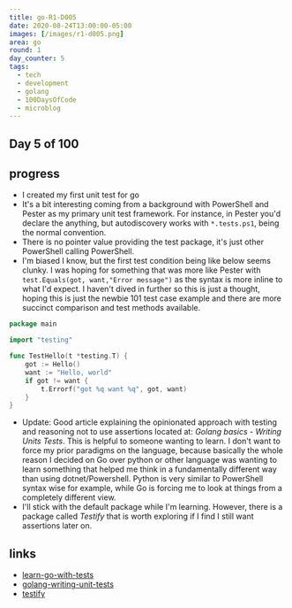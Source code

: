 ```yaml
---
title: go-R1-D005
date: 2020-08-24T13:00:00-05:00
images: [/images/r1-d005.png]
area: go
round: 1
day_counter: 5
tags:
  - tech
  - development
  - golang
  - 100DaysOfCode
  - microblog
---
```

## Day 5 of 100

## progress

- I created my first unit test for go
- It's a bit interesting coming from a background with PowerShell and Pester as my primary unit test framework. For instance, in Pester you'd declare the anything, but autodiscovery works with `*.tests.ps1`, being the normal convention.
- There is no pointer value providing the test package, it's just other PowerShell calling PowerShell.
- I'm biased I know, but the first test condition being like below seems clunky. I was hoping for something that was more like Pester with `test.Equals(got, want,"Error message")` as the syntax is more inline to what I'd expect. I haven't dived in further so this is just a thought, hoping this is just the newbie 101 test case example and there are more succinct comparison and test methods available.

```go
package main

import "testing"

func TestHello(t *testing.T) {
	got := Hello()
	want := "Hello, world"
	if got != want {
		t.Errorf("got %q want %q", got, want)
	}
}

```

- Update: Good article explaining the opinionated approach with testing and reasoning not to use assertions located at: _Golang basics - Writing Units Tests_. This is helpful to someone wanting to learn. I don't want to force my prior paradigms on the language, because basically the whole reason I decided on Go over python or other language was wanting to learn something that helped me think in a fundamentally different way than using dotnet/Powershell. Python is very similar to PowerShell syntax wise for example, while Go is forcing me to look at things from a completely different view.
- I'll stick with the default package while I'm learning. However, there is a package called _Testify_ that is worth exploring if I find I still want assertions later on.


## links

- [learn-go-with-tests](https://quii.gitbook.io/learn-go-with-tests/go-fundamentals/hello-world)
- [golang-writing-unit-tests](https://blog.alexellis.io/golang-writing-unit-tests)
- [testify](https://github.com/stretchr/testify)
